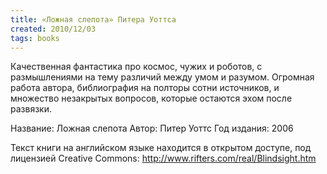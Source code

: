 ```yaml
---
title: «Ложная слепота» Питера Уоттса
created: 2010/12/03
tags: books
---
```


Качественная фантастика про космос, чужих и роботов, с размышлениями на тему различий между умом и разумом. Огромная работа автора, библиография на полторы сотни источников, и множество незакрытых вопросов, которые остаются эхом после развязки.

Название: Ложная слепота
Автор: Питер Уоттс
Год издания: 2006

Текст книги на английском языке находится в открытом доступе, под лицензией Creative Commons: http://www.rifters.com/real/Blindsight.htm
